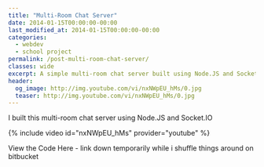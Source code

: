 ```yaml
---
title: "Multi-Room Chat Server"
date: 2014-01-15T00:00:00-00:00
last_modified_at: 2014-01-15T00:00:00-00:00
categories:
  - webdev
  - school project
permalink: /post-multi-room-chat-server/
classes: wide
excerpt: A simple multi-room chat server built using Node.JS and Socket.IO
header:
  og_image: http://img.youtube.com/vi/nxNWpEU_hMs/0.jpg
  teaser: http://img.youtube.com/vi/nxNWpEU_hMs/0.jpg
---
```


I built this multi-room chat server using Node.JS and Socket.IO

{% include video id="nxNWpEU_hMs" provider="youtube" %}

View the Code Here - link down temporarily while i shuffle things around on bitbucket
